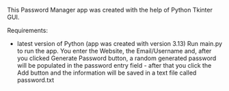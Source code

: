 This Password Manager app was created with the help of Python Tkinter GUI.

Requirements:
- latest version of Python (app was created with version 3.13)
Run main.py to run the app. You enter the Website, the Email/Username and, after you clicked Generate Password button, a random generated password will be populated in the password entry field - after that you click the Add button and the information will be saved in a text file called password.txt
